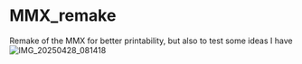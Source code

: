 # MMX_remake
Remake of the MMX for better printability, but also to test some ideas I have
![IMG_20250428_081418](https://github.com/user-attachments/assets/496d87b3-16eb-448d-b2d6-216f0f3b6d57)
